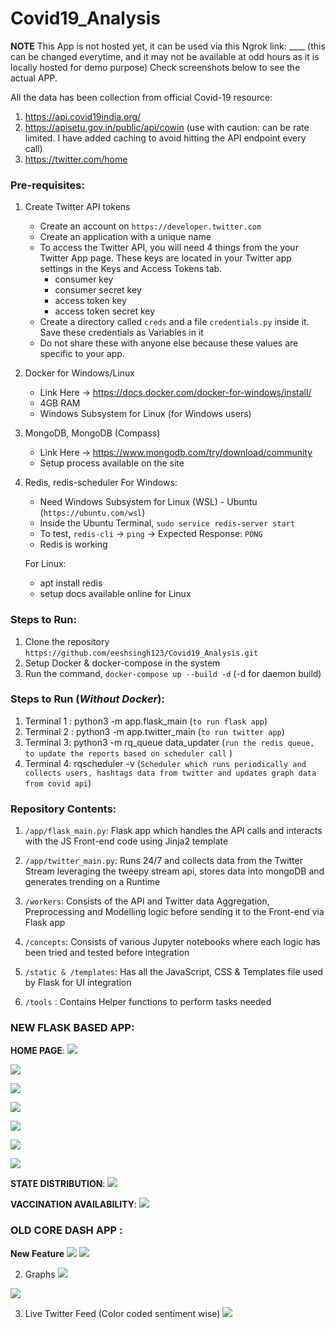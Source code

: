 # Covid19_Analysis

**NOTE** 
This App is not hosted yet, it can be used via this Ngrok link: ____ (this can be changed everytime,
and it may not be available at odd hours as it is locally hosted for demo purpose)
Check screenshots below to see the actual APP.

All the data has been collection from official Covid-19 resource:
   1. https://api.covid19india.org/
   2. https://apisetu.gov.in/public/api/cowin (use with caution: can be rate limited. I have added caching to avoid hitting the API endpoint every call)
   3. https://twitter.com/home

### Pre-requisites:
1. Create Twitter API tokens 
    * Create an account on `https://developer.twitter.com`
    * Create an application with a unique name
    * To access the Twitter API, you will need 4 things from the your Twitter App page. These keys are located in your Twitter app settings in the Keys and Access Tokens tab.
        * consumer key
        * consumer secret key
        * access token key
        * access token secret key
    * Create a directory called `creds` and a file `credentials.py` inside it. Save these credentials as Variables in it
    * Do not share these with anyone else because these values are specific to your app.

2. Docker for Windows/Linux
   * Link Here -> https://docs.docker.com/docker-for-windows/install/
   * 4GB RAM
   * Windows Subsystem for Linux (for Windows users)

3. MongoDB, MongoDB (Compass)
   * Link Here -> https://www.mongodb.com/try/download/community
   * Setup process available on the site
   
4. Redis, redis-scheduler
   For Windows: 
      * Need Windows Subsystem for Linux (WSL) - Ubuntu (`https://ubuntu.com/wsl`)
      * Inside the Ubuntu Terminal, `sudo service redis-server start`
      * To test, `redis-cli` -> `ping` -> Expected Response: `PONG`
      * Redis is working
   
   For Linux: 
      * apt install redis
      * setup docs available online for Linux

### Steps to Run:
1. Clone the repository `https://github.com/eeshsingh123/Covid19_Analysis.git`
2. Setup Docker & docker-compose in the system
3. Run the command, `docker-compose up --build -d` (-d for daemon build)

### Steps to Run (*Without Docker*): 
1. Terminal 1 : python3 -m app.flask_main (`to run flask app`)
2. Terminal 2 : python3 -m app.twitter_main (`to run twitter app`)
3. Terminal 3: python3 -m rq_queue data_updater (`run the redis queue, to update the reports based on scheduler call` )
4. Terminal 4: rqscheduler -v (`Scheduler which runs periodically and collects users, hashtags data from twitter and updates graph data from covid api`)

### Repository Contents:
1. `/app/flask_main.py`: Flask app which handles the API calls and interacts with the JS Front-end code using Jinja2 template

2. `/app/twitter_main.py`: Runs 24/7 and collects data from the Twitter Stream leveraging the tweepy stream api, stores data
   into mongoDB and generates trending on a Runtime
3. `/workers`: Consists of the API and Twitter data Aggregation, Preprocessing and Modelling logic before sending it to
the Front-end via Flask app

4. `/concepts`: Consists of various Jupyter notebooks where each logic has been tried and tested before integration

5. `/static & /templates`: Has all the JavaScript, CSS & Templates file used by Flask for UI integration

6. `/tools` : Contains Helper functions to perform tasks needed

### NEW FLASK BASED APP:
**HOME PAGE**: 
![](misc/d_home2.png)

![](misc/d_home1.png)

![](misc/d_home3.png)

![](misc/d_home4.png)

![](misc/d_home5.png)

![](misc/d_home6.png)

![](misc/d_home7.png)

**STATE DISTRIBUTION**:
![](misc/state_home1.png)

**VACCINATION AVAILABILITY**:
![](misc/vac_home1.png)

### OLD CORE DASH APP :
**New Feature**
![](misc/daily_change.png)
![](misc/world.png)

2. Graphs
![](misc/data_disp.gif)

![](misc/data_disp_specs.gif)

3. Live Twitter Feed (Color coded sentiment wise)
![](misc/tweets_disp.gif)




